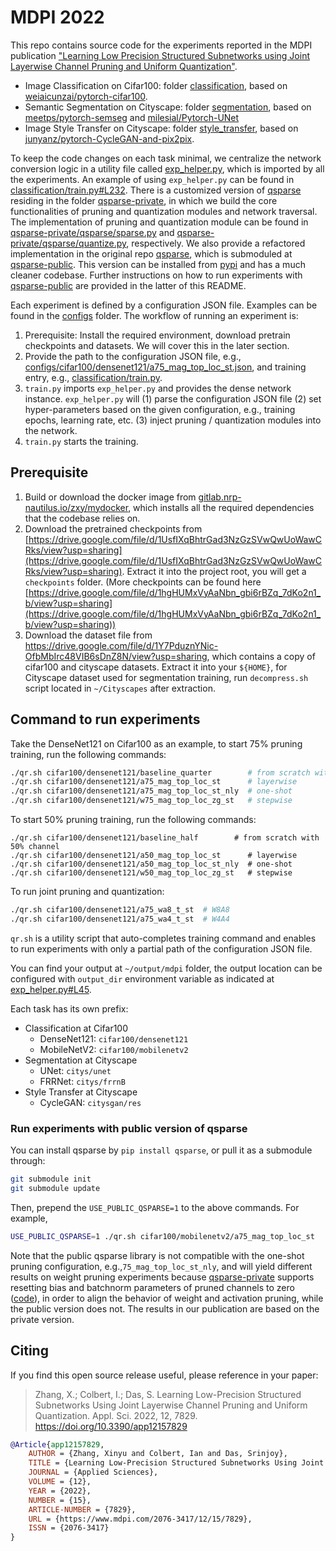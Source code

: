 # MDPI 2022

This repo contains source code for the experiments reported in the MDPI publication ["Learning Low Precision Structured Subnetworks using Joint Layerwise Channel Pruning and Uniform Quantization"](https://www.mdpi.com/2076-3417/12/15/7829).

- Image Classification on Cifar100: folder [classification](classification/), based on [weiaicunzai/pytorch-cifar100](https://github.com/weiaicunzai/pytorch-cifar100).
- Semantic Segmentation on Cityscape: folder [segmentation](segmentation/), based on [meetps/pytorch-semseg](https://github.com/meetps/pytorch-semseg) and [milesial/Pytorch-UNet](https://github.com/milesial/Pytorch-UNet)
- Image Style Transfer on Cityscape: folder [style_transfer](style_transfer/), based on [junyanz/pytorch-CycleGAN-and-pix2pix](https://github.com/junyanz/pytorch-CycleGAN-and-pix2pix).

To keep the code changes on each task minimal, we centralize the network conversion logic in a utility file called [exp_helper.py](exp_helper.py), which is imported by all the experiments. An example of using `exp_helper.py` can be found in [classification/train.py#L232](classification/train.py#L232). There is a customized version of [qsparse](https://github.com/mlzxy/qsparse) residing in the folder [qsparse-private](qsparse-private/), in which we build the core functionalities of pruning and quantization modules and network traversal. The implementation of pruning and quantization module can be found in [qsparse-private/qsparse/sparse.py](qsparse-private/qsparse/sparse.py) and [qsparse-private/qsparse/quantize.py](qsparse-private/qsparse/quantize.py), respectively. We also provide a refactored implementation in the original repo [qsparse](https://github.com/mlzxy/qsparse), which is submoduled at [qsparse-public](qsparse-public/). This version can be installed from [pypi](https://pypi.org/project/qsparse/) and has a much cleaner codebase. Further instructions on how to run experiments with [qsparse-public](qsparse-public/) are provided in the latter of this README. 


Each experiment is defined by a configuration JSON file. Examples can be found in the [configs](configs/) folder. The workflow of running an experiment is:

1. Prerequisite: Install the required environment, download pretrain checkpoints and datasets. We will cover this in the later section.
2. Provide the path to the configuration JSON file, e.g., [configs/cifar100/densenet121/a75_mag_top_loc_st.json](configs/cifar100/densenet121/a75_mag_top_loc_st.json), and training entry, e.g., [classification/train.py](classification/train.py).
3. `train.py` imports `exp_helper.py` and provides the dense network instance. `exp_helper.py`  will (1) parse the configuration JSON file (2) set hyper-parameters based on the given configuration, e.g., training epochs, learning rate, etc. (3) inject pruning / quantization modules into the network.
4. `train.py` starts the training.

## Prerequisite

1. Build or download the docker image from [gitlab.nrp-nautilus.io/zxy/mydocker](https://gitlab.nrp-nautilus.io/zxy/mydocker), which installs all the required dependencies that the codebase relies on.
2. Download the pretrained checkpoints from [https://drive.google.com/file/d/1UsfIXqBhtrGad3NzGzSVwQwUoWawCRks/view?usp=sharing](https://drive.google.com/file/d/1UsfIXqBhtrGad3NzGzSVwQwUoWawCRks/view?usp=sharing). Extract it into the project root, you will get a `checkpoints` folder.  (More checkpoints can be found here [https://drive.google.com/file/d/1hgHUMxVyAaNbn_gbi6rBZq_7dKo2n1_b/view?usp=sharing](https://drive.google.com/file/d/1hgHUMxVyAaNbn_gbi6rBZq_7dKo2n1_b/view?usp=sharing))
3. Download the dataset file from https://drive.google.com/file/d/1Y7PduznYNic-OfbMbIrc48VIB6sDnZ8N/view?usp=sharing, which contains a copy of cifar100 and cityscape datasets. Extract it into your `${HOME}`, for Cityscape dataset used for segmentation training, run `decompress.sh` script located in `~/Cityscapes` after extraction.

## Command to run experiments

Take the DenseNet121 on Cifar100 as an example, to start 75% pruning training, run the following commands:

```bash
./qr.sh cifar100/densenet121/baseline_quarter        # from scratch with 25% channel
./qr.sh cifar100/densenet121/a75_mag_top_loc_st      # layerwise 
./qr.sh cifar100/densenet121/a75_mag_top_loc_st_nly  # one-shot 
./qr.sh cifar100/densenet121/w75_mag_top_loc_zg_st   # stepwise
```

To start 50% pruning training, run the following commands:

```
./qr.sh cifar100/densenet121/baseline_half        # from scratch with 50% channel
./qr.sh cifar100/densenet121/a50_mag_top_loc_st      # layerwise 
./qr.sh cifar100/densenet121/a50_mag_top_loc_st_nly  # one-shot 
./qr.sh cifar100/densenet121/w50_mag_top_loc_zg_st   # stepwise
```

To run joint pruning and quantization:

```bash
./qr.sh cifar100/densenet121/a75_wa8_t_st  # W8A8
./qr.sh cifar100/densenet121/a75_wa4_t_st  # W4A4
```

`qr.sh` is a utility script that auto-completes training command and enables to run experiments with only a partial path of the configuration JSON file.

You can find your output at `~/output/mdpi` folder, the output location can be configured with `output_dir` environment variable as indicated at [exp_helper.py#L45](exp_helper.py#L45).

Each task has its own prefix:

* Classification at Cifar100
  * DenseNet121: `cifar100/densenet121`
  * MobileNetV2: `cifar100/mobilenetv2`
* Segmentation at Cityscape
  * UNet: `citys/unet`
  * FRRNet: `citys/frrnB`
* Style Transfer at Cityscape
  * CycleGAN: `citysgan/res`


### Run experiments with public version of qsparse

You can install qsparse by `pip install qsparse`, or pull it as a submodule through:

```bash
git submodule init
git submodule update
```

Then, prepend the `USE_PUBLIC_QSPARSE=1` to the above commands. For example,

```bash
USE_PUBLIC_QSPARSE=1 ./qr.sh cifar100/mobilenetv2/a75_mag_top_loc_st
```

Note that the public qsparse library is not compatible with the one-shot pruning configuration, e.g.,`75_mag_top_loc_st_nly`, and will yield different results on weight pruning experiments because [qsparse-private](qsparse-private/) supports resetting bias and batchnorm parameters of pruned channels to zero ([code](qsparse-private/qsparse/sparse.py#L515)), in order to align the behavior of weight and activation pruning, while the public version does not. The results in our publication are based on the private version.

## Citing

If you find this open source release useful, please reference in your paper:

> Zhang, X.; Colbert, I.; Das, S. Learning Low-Precision Structured Subnetworks Using Joint Layerwise Channel Pruning and Uniform Quantization. Appl. Sci. 2022, 12, 7829. https://doi.org/10.3390/app12157829

```bibtex
@Article{app12157829,
	AUTHOR = {Zhang, Xinyu and Colbert, Ian and Das, Srinjoy},
	TITLE = {Learning Low-Precision Structured Subnetworks Using Joint Layerwise Channel Pruning and Uniform Quantization},
	JOURNAL = {Applied Sciences},
	VOLUME = {12},
	YEAR = {2022},
	NUMBER = {15},
	ARTICLE-NUMBER = {7829},
	URL = {https://www.mdpi.com/2076-3417/12/15/7829},
	ISSN = {2076-3417}
}
```

